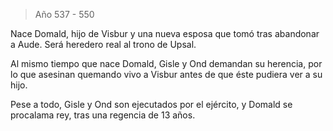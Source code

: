 > Año 537 - 550

Nace Domald, hijo de Visbur y una nueva esposa que tomó tras abandonar a Aude. Será heredero real al trono de Upsal.

Al mismo tiempo que nace Domald, Gisle y Ond demandan su herencia, por lo que asesinan quemando vivo a Visbur antes de que éste pudiera ver a su hijo.

Pese a todo, Gisle y Ond son ejecutados por el ejército, y Domald se procalama rey, tras una regencia de 13 años.